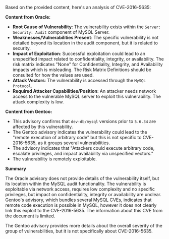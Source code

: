 Based on the provided content, here's an analysis of CVE-2016-5635:

**Content from Oracle:**

*   **Root Cause of Vulnerability**: The vulnerability exists within the `Server: Security: Audit` component of MySQL Server.
*   **Weaknesses/Vulnerabilities Present**: The specific vulnerability is not detailed beyond its location in the audit component, but it is related to security.
*   **Impact of Exploitation**: Successful exploitation could lead to an unspecified impact related to confidentiality, integrity, or availability. The risk matrix indicates "None" for Confidentiality, Integrity, and Availability impacts which is misleading. The Risk Matrix Definitions should be consulted for how the values are used.
*   **Attack Vectors**: The vulnerability is accessed through the `MySQL Protocol`.
*   **Required Attacker Capabilities/Position**: An attacker needs network access to the vulnerable MySQL server to exploit this vulnerability. The attack complexity is low.

**Content from Gentoo:**

*   This advisory confirms that `dev-db/mysql` versions prior to `5.6.34` are affected by this vulnerability.
*   The Gentoo advisory indicates the vulnerability could lead to the "remote execution of arbitrary code" but this is not specific to CVE-2016-5635, as it groups several vulnerabilities.
*   The advisory indicates that "Attackers could execute arbitrary code, escalate privileges, and impact availability via unspecified vectors."
*   The vulnerability is remotely exploitable.

**Summary**

The Oracle advisory does not provide details of the vulnerability itself, but its location within the MySQL audit functionality. The vulnerability is exploitable via network access, requires low complexity and no specific privileges, but impact on confidentiality, integrity or availability are unclear. Gentoo's advisory, which bundles several MySQL CVEs, indicates that remote code execution is possible in MySQL, however it does not clearly link this exploit to the CVE-2016-5635. The information about this CVE from the document is limited.

The Gentoo advisory provides more details about the overall severity of the group of vulnerabilities, but it is not specifically about CVE-2016-5635.